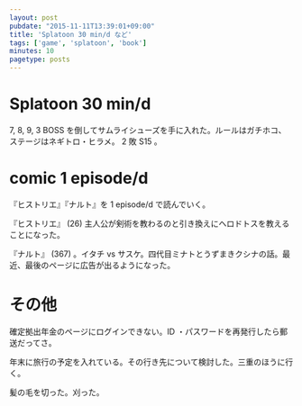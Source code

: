 ```yaml
---
layout: post
pubdate: "2015-11-11T13:39:01+09:00"
title: 'Splatoon 30 min/d など'
tags: ['game', 'splatoon', 'book']
minutes: 10
pagetype: posts
---
```

# Splatoon 30 min/d

7, 8, 9, 3 BOSS を倒してサムライシューズを手に入れた。ルールはガチホコ、ステージはネギトロ・ヒラメ。 2 敗 S15 。

# comic 1 episode/d

『ヒストリエ』『ナルト』を 1 episode/d で読んでいく。

『ヒストリエ』 (26) 主人公が剣術を教わるのと引き換えにヘロドトスを教えることになった。

『ナルト』 (367) 。イタチ vs サスケ。四代目ミナトとうずまきクシナの話。最近、最後のページに広告が出るようになった。

# その他

確定拠出年金のページにログインできない。ID ・パスワードを再発行したら郵送だってさ。

年末に旅行の予定を入れている。その行き先について検討した。三重のほうに行く。

髪の毛を切った。刈った。
